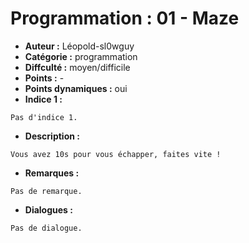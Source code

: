 
# Programmation : 01 - Maze

- **Auteur :** Léopold-sl0wguy
- **Catégorie :** programmation
- **Diffculté :** moyen/difficile
- **Points :** -
- **Points dynamiques :** oui
- **Indice 1 :**
```
Pas d'indice 1.
```

- **Description :**
```
Vous avez 10s pour vous échapper, faites vite !
```

- **Remarques :**
```
Pas de remarque.
```

- **Dialogues :**
```
Pas de dialogue.
```


